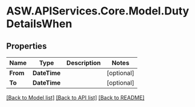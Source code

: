# ASW.APIServices.Core.Model.DutyDetailsWhen
## Properties

Name | Type | Description | Notes
------------ | ------------- | ------------- | -------------
**From** | **DateTime** |  | [optional] 
**To** | **DateTime** |  | [optional] 

[[Back to Model list]](../README.md#documentation-for-models) [[Back to API list]](../README.md#documentation-for-api-endpoints) [[Back to README]](../README.md)

